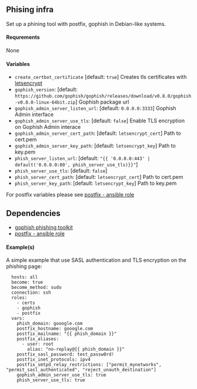 ## Phising infra

Set up a phining tool with postfix, gophish in Debian-like systems.

#### Requrements

None

#### Variables
* `create_certbot_certificate` [default: `true`] Creates tls certificates with [letsencrypt](https://letsencrypt.org/)
* `gophish_version`: [default: `https://github.com/gophish/gophish/releases/download/v0.8.0/gophish-v0.8.0-linux-64bit.zip`] Gophish package url
* `gophish_admin_server_listen_url`: [default: `0.0.0.0:3333`] Gophish Admin interface
* `gophish_admin_server_use_tls`: [default: `false`] Enable TLS encryption on Gophish Admin interace
* `gophish_admin_server_cert_path`: [default: `letsencrypt_cert`] Path to cert.pem
* `gophish_admin_server_key_path`: [default: `letsencrypt_key`] Path to key.pem
* `phish_server_listen_url`: [default: `"{{ '0.0.0.0:443' | default('0.0.0.0:80', phish_server_use_tls)}}"`]
* `phish_server_use_tls`: [default: `false`]
* `phish_server_cert_path`: [default: `letsencrypt_cert`] Path to cert.pem
* `phish_server_key_path`: [default: `letsencrypt_key`] Path to key.pem

For postfix variables please see [postfix - ansible role](https://github.com/Oefenweb/ansible-postfix)

## Dependencies
- [gophish phishing toolkit](https://github.com/gophish/gophish)
- [postfix - ansible role](https://github.com/Oefenweb/ansible-postfix)

#### Example(s)

A simple example that use SASL authentication and TLS encryption on the phishing page:

```  
  hosts: all
  become: true
  become_method: sudo
  connection: ssh
  roles:
    - certs
    - gophish
    - postfix
  vars:
    phish_domain: gooogle.com
    postfix_hostname: gooogle.com
    postfix_mailname: "{{ phish_domain }}"
    postfix_aliases:
      - user: root
        alias: "no-replay@{{ phish_domain }}"
    postfix_sasl_password: test_passw0rd!
    postfix_inet_protocols: ipv4
    postfix_smtpd_relay_restrictions: ["permit_mynetworks", "permit_sasl_authenticated", "reject_unauth_destination"]
    gophish_admin_server_use_tls: true
    phish_server_use_tls: true
```